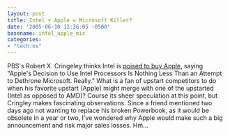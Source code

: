 ```yaml
---
layout: post
title: Intel + Apple = Microsoft Killer?
date: '2005-06-10 12:36:05 -0500'
basename: intel_apple_mic
categories:
- "tech:os"
---
```


PBS's Robert X. Cringeley thinks Intel is <a
href="http://www.pbs.org/cringely/pulpit/pulpit20050609.html">poised to buy
Apple</a>, saying "Apple's Decision to Use Intel Processors Is Nothing Less Than
an Attempt to Dethrone Microsoft. Really." What is a fan of upstart competitors
to do when his favorite upstart (Apple) might merge with one of the upstarted
(Intel as opposed to AMD)? Course its sheer speculation at this point, but
Cringley makes fascinating observations. Since a friend mentioned two days ago
not wanting to replace his broken Powerbook, as it would be obsolete in a year
or two, I've wondered why Apple would make such a big announcement and risk
major sales losses. Hm...
